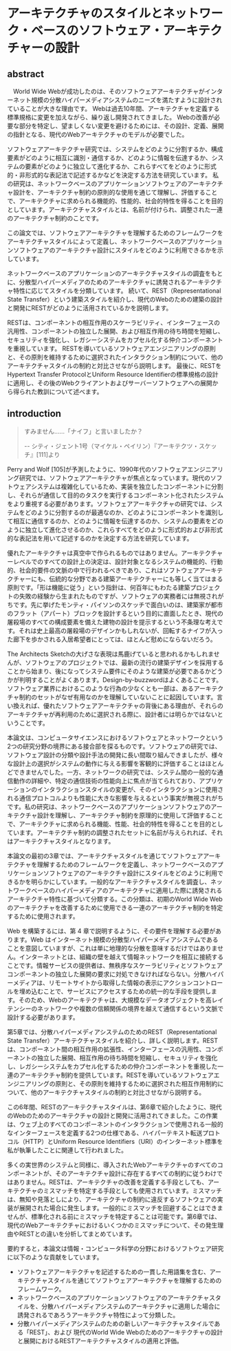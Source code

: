# アーキテクチャのスタイルとネットワーク・ベースのソフトウェア・アーキテクチャーの設計

## abstract

　World Wide Webが成功したのは、そのソフトウェアアーキテクチャがインターネット規模の分散ハイパーメディアシステムのニーズを満たすように設計されていることが大きな理由です。
Webは過去10年間、アーキテクチャを定義する標準規格に変更を加えながら、繰り返し開発されてきました。
Webの改善が必要な部分を特定し、望ましくない変更を避けるためには、その設計、定義、展開の指針となる、現代のWebアーキテクチャのモデルが必要でした。

ソフトウェアアーキテクチャ研究では、システムをどのように分割するか、構成要素がどのように相互に識別・通信するか、どのように情報を伝達するか、システムの要素がどのように独立して進化するか、これらすべてをどのように形式的・非形式的な表記法で記述するかなどを決定する方法を研究しています。
私の研究は、ネットワークベースのアプリケーションソフトウェアのアーキテクチャ設計を、アーキテクチャ制約の原則的な使用を通じて理解し、評価することで、アーキテクチャに求められる機能的、性能的、社会的特性を得ることを目的としています。アーキテクチャスタイルとは、名前が付けられ、調整された一連のアーキテクチャ制約のことです。

この論文では、ソフトウェアアーキテクチャを理解するためのフレームワークをアーキテクチャスタイルによって定義し、ネットワークベースのアプリケーションソフトウェアのアーキテクチャ設計にスタイルをどのように利用できるかを示しています。

ネットワークベースのアプリケーションのアーキテクチャスタイルの調査をもとに、分散型ハイパーメディアのためのアーキテクチャに誘発されるアーキテクチャ特性に応じてスタイルを分類しています。
続いて、REST（Representational State Transfer）という建築スタイルを紹介し、現代のWebのための建築の設計と開発にRESTがどのように活用されているかを説明します。

RESTは、コンポーネントの相互作用のスケーラビリティ、インターフェースの汎用性、コンポーネントの独立した展開、および相互作用の待ち時間を短縮し、セキュリティを強化し、レガシーシステムをカプセル化する仲介コンポーネントを重視しています。
RESTを導いているソフトウェアエンジニアリングの原則と、その原則を維持するために選択されたインタラクション制約について、他のアーキテクチャスタイルの制約と対比させながら説明します。
最後に、RESTをHypertext Transfer ProtocolとUniform Resource Identifierの標準規格の設計に適用し、その後のWebクライアントおよびサーバーソフトウェアへの展開から得られた教訓について述べます。

## introduction

> すみません......「ナイフ」と言いましたか？
>
> -- シティ・ジェント1号（マイケル・ペイリン）『アーキテクツ・スケッチ』[111]より

Perry and Wolf [105]が予測したように、1990年代のソフトウェアエンジニアリング研究では、ソフトウェアアーキテクチャが焦点となっています。現代のソフトウェアシステムは複雑化しているため、実装を独立したコンポーネントに分割し、それらが通信して目的のタスクを実行するコンポーネント化されたシステムをより重視する必要があります。ソフトウェアアーキテクチャの研究では、システムをどのように分割するのが最適なのか、どのようにコンポーネントを識別して相互に通信するのか、どのように情報を伝達するのか、システムの要素をどのように独立して進化させるのか、これらすべてをどのように形式的および非形式的な表記法を用いて記述するのかを決定する方法を研究しています。

優れたアーキテクチャは真空中で作られるものではありません。アーキテクチャーレベルでのすべての設計上の決定は、設計対象となるシステムの機能的、行動的、社会的要件の文脈の中で行われるべきであり、これはソフトウェアアーキテクチャーにも、伝統的な分野である建築アーキテクチャーにも等しく当てはまる原則です。「形は機能に従う」という指針は、何百年にもわたる建築プロジェクトの失敗の経験から生まれたものですが、ソフトウェアの実務者には無視されがちです。先に挙げたモンティ・パイソンのスケッチで面白いのは、建築家が都市のフラット（アパート）ブロックを設計するという目的に直面したとき、現代の屠殺場のすべての構成要素を備えた建物の設計を提示するという不条理な考えです。それは史上最高の屠殺場のデザインかもしれないが、回転するナイフが入った廊下を歩かされる入居希望者にとっては、ほとんど慰めにならないだろう。

The Architects Sketchの大げさな表現は馬鹿げていると思われるかもしれませんが、ソフトウェアのプロジェクトでは、最新の流行の建築デザインを採用することから始まり、後になってシステム要件にそのような建築が必要であるかどうかが判明することがよくあります。Design-by-buzzwordはよくあることです。ソフトウェア業界におけるこのような行為の少なくとも一部は、あるアーキテクチャ制約のセットがなぜ有用なのかを理解していないことに起因しています。言い換えれば、優れたソフトウェアアーキテクチャの背後にある理由が、それらのアーキテクチャが再利用のために選択される際に、設計者には明らかではないということです。

本論文は、コンピュータサイエンスにおけるソフトウェアとネットワークという2つの研究分野の境界にある接合部を探るものです。ソフトウェアの研究では、ソフトウェア設計の分類や設計手法の開発に長い間取り組んできましたが、様々な設計上の選択がシステムの動作に与える影響を客観的に評価することはほとんどできませんでした。一方、ネットワークの研究では、システム間の一般的な通信動作の詳細や、特定の通信技術の性能向上に焦点が当てられており、アプリケーションのインタラクションスタイルの変更が、そのインタラクションに使用される通信プロトコルよりも性能に大きな影響を与えるという事実が無視されがちです。私の研究は、ネットワークベースのアプリケーションソフトウェアのアーキテクチャ設計を理解し、アーキテクチャ制約を原理的に使用して評価することで、アーキテクチャに求められる機能、性能、社会的特性を得ることを目的としています。アーキテクチャ制約の調整されたセットに名前が与えられれば、それはアーキテクチャスタイルとなります。

本論文の最初の3章では、アーキテクチャスタイルを通じてソフトウェアアーキテクチャを理解するためのフレームワークを定義し、ネットワークベースのアプリケーションソフトウェアのアーキテクチャ設計にスタイルをどのように利用できるかを明らかにしています。一般的なアーキテクチャスタイルを調査し、ネットワークベースのハイパーメディアのアーキテクチャに適用した際に誘発されるアーキテクチャ特性に基づいて分類する。この分類は、初期のWorld Wide Webのアーキテクチャを改善するために使用できる一連のアーキテクチャ制約を特定するために使用されます。

Web を構築するには、第 4 章で説明するように、その要件を理解する必要があります。Web はインターネット規模の分散型ハイパーメディアシステムであることを意図していますが、これは単に地理的な分散を意味するだけではありません。インターネットとは、組織の壁を越えて情報ネットワークを相互に接続することです。情報サービスの提供者は、無秩序なスケーラビリティとソフトウェアコンポーネントの独立した展開の要求に対処できなければならない。分散ハイパーメディアは、リモートサイトから取得した情報の表示にアクションコントロールを埋め込むことで、サービスにアクセスするための統一的な手段を提供します。そのため、Webのアーキテクチャは、大規模なデータオブジェクトを高レイテンシーのネットワークや複数の信頼関係の境界を越えて通信するという文脈で設計する必要があります。

第5章では、分散ハイパーメディアシステムのためのREST（Representational State Transfer）アーキテクチャスタイルを紹介し、詳しく説明します。RESTは、コンポーネント間の相互作用の拡張性、インターフェースの汎用性、コンポーネントの独立した展開、相互作用の待ち時間を短縮し、セキュリティを強化し、レガシーシステムをカプセル化するための仲介コンポーネントを重視した一連のアーキテクチャ制約を提供しています。RESTを導いているソフトウェアエンジニアリングの原則と、その原則を維持するために選択された相互作用制約について、他のアーキテクチャスタイルの制約と対比させながら説明する。

この6年間、RESTのアーキテクチャスタイルは、第6章で紹介したように、現代のWebのためのアーキテクチャの設計と開発に活用されてきました。この作業は、ウェブ上のすべてのコンポーネントのインタラクションで使用される一般的なインターフェースを定義する2つの仕様である、ハイパーテキスト転送プロトコル（HTTP）とUniform Resource Identifiers（URI）のインターネット標準を私が執筆したことに関連して行われました。

多くの実世界のシステムと同様に、導入されたWebアーキテクチャのすべてのコンポーネントが、そのアーキテクチャ設計に存在するすべての制約に従うわけではありません。RESTは、アーキテクチャの改善を定義する手段としても、アーキテクチャのミスマッチを特定する手段としても使用されています。ミスマッチは、無知や見落としにより、アーキテクチャの制約に違反するソフトウェアの実装が展開された場合に発生します。一般的にミスマッチを回避することはできませんが、標準化される前にミスマッチを特定することは可能です。第6章では、現代のWebアーキテクチャにおけるいくつかのミスマッチについて、その発生理由やRESTとの違いを分析してまとめています。

要約すると，本論文は情報・コンピュータ科学の分野におけるソフトウェア研究に以下のような貢献をしています。

- ソフトウェアアーキテクチャを記述するための一貫した用語集を含む、アーキテクチャスタイルを通じてソフトウェアアーキテクチャを理解するためのフレームワーク。
- ネットワークベースのアプリケーションソフトウェアのアーキテクチャスタイルを、分散ハイパーメディアシステムのアーキテクチャに適用した場合に誘発されるであろうアーキテクチャ特性によって分類した。
- 分散ハイパーメディアシステムのための新しいアーキテクチャスタイルである「REST」、および
現代のWorld Wide Webのためのアーキテクチャの設計と展開におけるRESTアーキテクチャスタイルの適用と評価。

